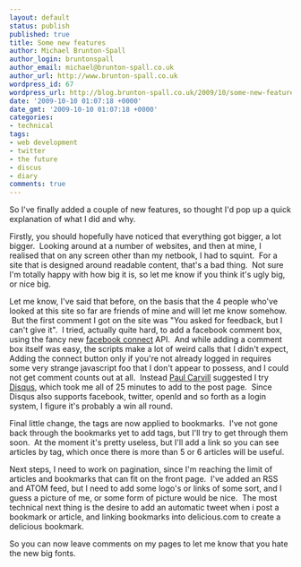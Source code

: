 ```yaml
---
layout: default
status: publish
published: true
title: Some new features
author: Michael Brunton-Spall
author_login: bruntonspall
author_email: michael@brunton-spall.co.uk
author_url: http://www.brunton-spall.co.uk
wordpress_id: 67
wordpress_url: http://blog.brunton-spall.co.uk/2009/10/some-new-features/
date: '2009-10-10 01:07:18 +0000'
date_gmt: '2009-10-10 01:07:18 +0000'
categories:
- technical
tags:
- web development
- twitter
- the future
- discus
- diary
comments: true
---
```

So I&#39;ve finally added a couple of new features, so thought I&#39;d pop up a quick explanation of what I did and why.

<!--more-->

Firstly, you should hopefully have noticed that everything got bigger, a lot bigger. &nbsp;Looking around at a number of websites, and then at mine, I realised that on any screen other than my netbook, I had to squint. &nbsp;For a site that is designed around readable content, that&#39;s a bad thing. &nbsp;Not sure I&#39;m totally happy with how big it is, so let me know if you think it&#39;s ugly big, or nice big.

Let me know, I&#39;ve said that before, on the basis that the 4 people who&#39;ve looked at this site so far are friends of mine and will let me know somehow. &nbsp;But the first comment I got on the site was &quot;You asked for feedback, but I can&#39;t give it&quot;. &nbsp;I tried, actually quite hard, to add a facebook comment box, using the fancy new <a href="http://developers.facebook.com/connect">facebook connect</a> API. &nbsp;And while adding a comment box itself was easy, the scripts make a lot of weird calls that I didn&#39;t expect, Adding the connect button only if you&#39;re not already logged in requires some very strange javascript foo that I don&#39;t appear to possess, and I could not get comment counts out at all. &nbsp;Instead <a href="http://www.paulcarvill.com/">Paul Carvill</a> suggested I try <a href="http://disqus.com">Disqus</a>, which took me all of 25 minutes to add to the post page. &nbsp;Since Disqus also supports facebook, twitter, openId and so forth as a login system, I figure it&#39;s probably a win all round. &nbsp;

Final little change, the tags are now applied to bookmarks. &nbsp;I&#39;ve not gone back through the bookmarks yet to add tags, but I&#39;ll try to get through them soon. &nbsp;At the moment it&#39;s pretty useless, but I&#39;ll add a link so you can see articles by tag, which once there is more than 5 or 6 articles will be useful.

Next steps, I need to work on pagination, since I&#39;m reaching the limit of articles and bookmarks that can fit on the front page. &nbsp;I&#39;ve added an RSS and ATOM feed, but I need to add some logo&#39;s or links of some sort, and I guess a picture of me, or some form of picture would be nice. &nbsp;The most technical next thing is the desire to add an automatic tweet when i post a bookmark or article, and linking bookmarks into delicious.com to create a delicious bookmark.

So you can now leave comments on my pages to let me know that you hate the new big fonts.

